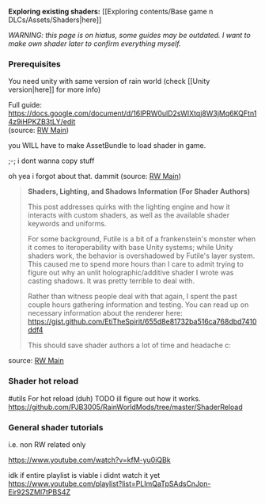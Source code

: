 **Exploring existing shaders:** [[Exploring contents/Base game n DLCs/Assets/Shaders|here]]

*WARNING: this page is on hiatus, some guides may be outdated. I want to make own shader later to confirm everything myself.*
### Prerequisites  
You need unity with same version of rain world (check [[Unity version|here]] for more info)

Full guide:   
https://docs.google.com/document/d/16IPRW0ulD2sWIXtqj8W3jMq6KQFtn14z9iHPKZB3tLY/edit  
(source: [RW Main](https://discord.com/channels/291184728944410624/305139167300550666/1237835470080180235))

you WILL have to make AssetBundle to load shader in game.

;-; i dont wanna copy stuff

oh yea i forgot about that. dammit
(source: [RW Main](https://discord.com/channels/291184728944410624/305139167300550666/858276294353092609))
  
> **Shaders, Lighting, and Shadows Information (For Shader Authors)**  
>   
> This post addresses quirks with the lighting engine and how it interacts with custom shaders, as well as the available shader keywords and uniforms.  
>   
> For some background, Futile is a bit of a frankenstein's monster when it comes to iteroperability with base Unity systems; while Unity shaders work, the behavior is overshadowed by Futile's layer system. This caused me to spend more hours than I care to admit trying to figure out why an unlit holographic/additive shader I wrote was casting shadows. It was pretty terrible to deal with.  
>   
> Rather than witness people deal with that again, I spent the past couple hours gathering information and testing. You can read up on necessary information about the renderer here: <https://gist.github.com/EtiTheSpirit/655d8e81732ba516ca768dbd7410ddf4>  
>   
> This should save shader authors a lot of time and headache c:

source: [RW Main](https://discord.com/channels/291184728944410624/838185248981385256/1128354653051044023)

### Shader hot reload
#utils 
For hot reload (duh)
TODO ill figure out how it works.
https://github.com/PJB3005/RainWorldMods/tree/master/ShaderReload

  
### General shader tutorials
i.e. non RW related only

https://www.youtube.com/watch?v=kfM-yu0iQBk

idk if entire playlist is viable i didnt watch it yet
https://www.youtube.com/playlist?list=PLImQaTpSAdsCnJon-Eir92SZMl7tPBS4Z